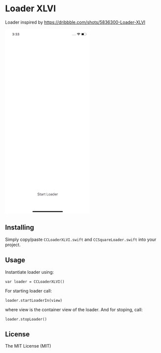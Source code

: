 # Loader XLVI

Loader inspired by https://dribbble.com/shots/5836300-Loader-XLVI

![alt tag](https://github.com/cjcoax/CCLoaderXLVI/blob/master/demo.gif)

## Installing

Simply copy/paste `CCLoaderXLVI.swift` and `CCSquareLoader.swift` into your project.

## Usage

Instantiate loader using:
```
var loader = CCLoaderXLVI()
```

For starting loader call:
```
loader.startLoaderIn(view)
```
where view is the container view of the loader. And for stoping, call:
```
loader.stopLoader()
```

## License
The MIT License (MIT)